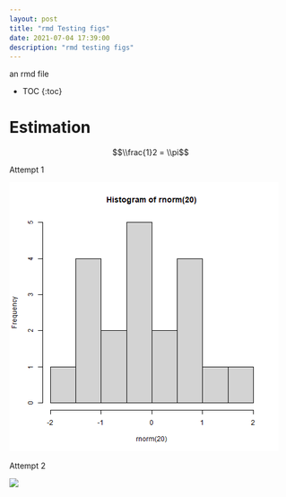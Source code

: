 ```yaml
---
layout: post
title: "rmd Testing figs"
date: 2021-07-04 17:39:00
description: "rmd testing figs"
---
```



an rmd file

*   TOC 
{:toc}

# Estimation

$$\\frac{1}2 = \\pi$$

Attempt 1


<img src="../assets/img/posts/hist.png" width="480" />


Attempt 2

![](https://macartan.github.io/assets/img/posts/hist.jpg)
